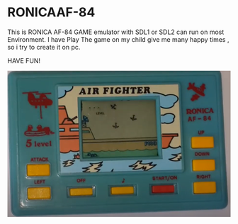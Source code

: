 # RONICAAF-84
  
  This is  RONICA  AF-84 GAME emulator with SDL1 or SDL2 can run on most Environment.
  I have Play The game  on my child  give me many happy times , so i try to create it 
  on pc.

HAVE FUN!
  
![pic1](./game.png)
